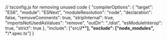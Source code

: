 
// tsconfig.js for removing unused code { "compilerOptions": { "target": "ES6", "module": "ESNext", "moduleResolution": "node", "declaration": false, "removeComments": true, "stripInternal": true, "importsNotUsedAsValues": "remove", "outDir": "./dist", "esModuleInterop": true, "strict": true }, "include": ["src/**/*"], "exclude": ["node_modules", "**/*.spec.ts"] }